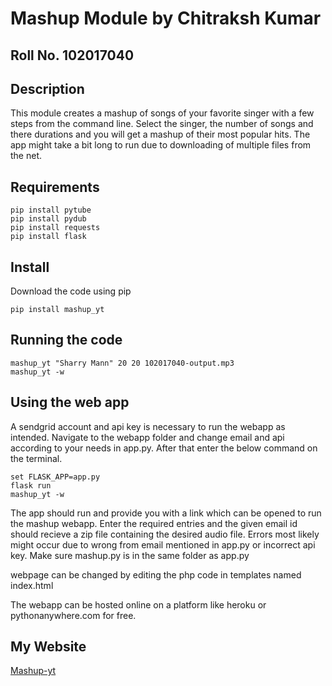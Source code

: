 # Mashup Module by Chitraksh Kumar

## Roll No. 102017040

## Description
This module creates a mashup of songs of your favorite singer with a few steps from the command line.
Select the singer, the number of songs and there durations and you will get a mashup of their most popular hits.
The app might take a bit long to run due to downloading of multiple files from the net.

## Requirements
``` 
pip install pytube
pip install pydub
pip install requests
pip install flask
```

## Install
Download the code using pip
```
pip install mashup_yt
```

## Running the code
```
mashup_yt "Sharry Mann" 20 20 102017040-output.mp3
mashup_yt -w
```

## Using the web app
A sendgrid account and api key is necessary to run the webapp as intended.
Navigate to the webapp folder and change email and api according to your needs in app.py.
After that enter the below command on the terminal.
```
set FLASK_APP=app.py  
flask run
mashup_yt -w
```

The app should run and provide you with a link which can be opened to run the mashup webapp.
Enter the required entries and the given email id should recieve a zip file containing the desired audio file.
Errors most likely might occur due to wrong from email mentioned in app.py or incorrect api key.
Make sure mashup.py is in the same folder as app.py

webpage can be changed by editing the php code in templates named index.html

The webapp can be hosted online on a platform like heroku or pythonanywhere.com for free.

## My Website
[Mashup-yt](http://chitru4.pythonanywhere.com/)
